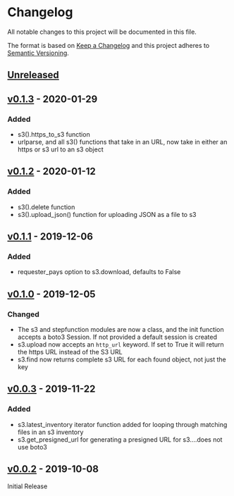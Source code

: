 # Changelog
All notable changes to this project will be documented in this file.

The format is based on [Keep a Changelog](http://keepachangelog.com/en/1.0.0/)
and this project adheres to [Semantic Versioning](http://semver.org/spec/v2.0.0.html).

## [Unreleased]

## [v0.1.3] - 2020-01-29

### Added
- s3().https_to_s3 function
- urlparse, and all s3() functions that take in an URL, now take in either an https or s3 url to an s3 object

## [v0.1.2] - 2020-01-12

### Added
- s3().delete function
- s3().upload_json() function for uploading JSON as a file to s3

## [v0.1.1] - 2019-12-06

### Added
- requester_pays option to s3.download, defaults to False

## [v0.1.0] - 2019-12-05

### Changed
- The s3 and stepfunction modules are now a class, and the init function accepts a boto3 Session. If not provided a default session is created
- s3.upload now accepts an `http_url` keyword. If set to True it will return the https URL instead of the S3 URL
- s3.find now returns complete s3 URL for each found object, not just the key

## [v0.0.3] - 2019-11-22

### Added
- s3.latest_inventory iterator function added for looping through matching files in an s3 inventory
- s3.get_presigned_url for generating a presigned URL for s3....does not use boto3

## [v0.0.2] - 2019-10-08

Initial Release

[Unreleased]: https://github.com/matthewhanson/boto3-utils/compare/master...develop
[v0.1.3]: https://github.com/matthewhanson/boto3-utils/compare/0.1.2...0.1.3
[v0.1.2]: https://github.com/matthewhanson/boto3-utils/compare/0.1.1...0.1.2
[v0.1.1]: https://github.com/matthewhanson/boto3-utils/compare/0.1.0...0.1.1
[v0.1.0]: https://github.com/matthewhanson/boto3-utils/compare/0.0.3...0.1.0
[v0.0.3]: https://github.com/matthewhanson/boto3-utils/compare/0.0.2...0.0.3
[v0.0.2]: https://github.com/matthewhanson/boto3-utils/tree/0.0.2
